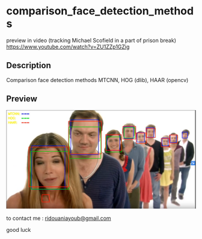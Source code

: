 # comparison_face_detection_methods

preview in video (tracking Michael Scofield in a part of prison break)
https://www.youtube.com/watch?v=ZU1ZZp1GZig


## Description
Comparison face detection methods MTCNN, HOG (dlib), HAAR (opencv)


## Preview
![comparison face detection methods](https://raw.githubusercontent.com/ayoubridouani/comparison_face_detection_methods/master/Screenshot.png "comparison face detection methods")


to contact me : ridouaniayoub@gmail.com

good luck
